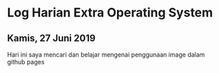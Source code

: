 # Log Harian Extra Operating System
## Kamis, 27 Juni 2019

Hari ini saya mencari dan belajar mengenai penggunaan image dalam github pages

